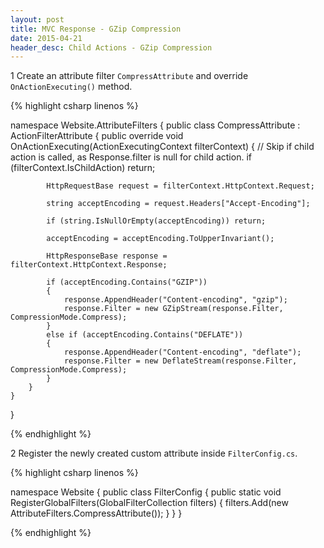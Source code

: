 ```yaml
---
layout: post
title: MVC Response - GZip Compression
date: 2015-04-21
header_desc: Child Actions - GZip Compression
---
```

<p><span class="step">1</span> Create an attribute filter <code>CompressAttribute</code> and override <code>OnActionExecuting()</code> method.</p>

{% highlight csharp linenos %}

namespace Website.AttributeFilters
{
    public class CompressAttribute : ActionFilterAttribute
    {
        public override void OnActionExecuting(ActionExecutingContext filterContext)
        {
            // Skip if child action is called, as Response.filter is null for child action.
            if (filterContext.IsChildAction) return;

            HttpRequestBase request = filterContext.HttpContext.Request;

            string acceptEncoding = request.Headers["Accept-Encoding"];

            if (string.IsNullOrEmpty(acceptEncoding)) return;

            acceptEncoding = acceptEncoding.ToUpperInvariant();

            HttpResponseBase response = filterContext.HttpContext.Response;

            if (acceptEncoding.Contains("GZIP"))
            {
                response.AppendHeader("Content-encoding", "gzip");
                response.Filter = new GZipStream(response.Filter, CompressionMode.Compress);
            }
            else if (acceptEncoding.Contains("DEFLATE"))
            {
                response.AppendHeader("Content-encoding", "deflate");
                response.Filter = new DeflateStream(response.Filter, CompressionMode.Compress);
            }
        }
    }
}

{% endhighlight %}

<p><span class="step">2</span> Register the newly created custom attribute inside <code>FilterConfig.cs</code>.</p>

{% highlight csharp linenos %}

namespace Website
{
    public class FilterConfig
    {
        public static void RegisterGlobalFilters(GlobalFilterCollection filters)
        {
            filters.Add(new AttributeFilters.CompressAttribute());
        }
    }
}

{% endhighlight %}
